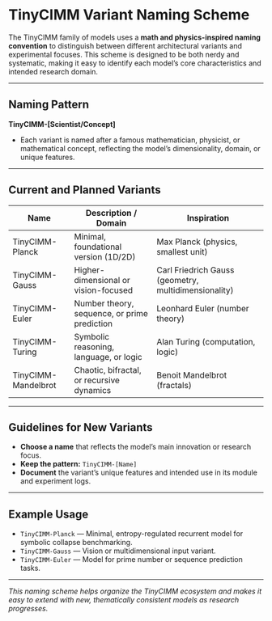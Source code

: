 # TinyCIMM Variant Naming Scheme

The TinyCIMM family of models uses a **math and physics-inspired naming convention** to distinguish between different architectural variants and experimental focuses. This scheme is designed to be both nerdy and systematic, making it easy to identify each model’s core characteristics and intended research domain.

---

## Naming Pattern

**TinyCIMM-[Scientist/Concept]**

- Each variant is named after a famous mathematician, physicist, or mathematical concept, reflecting the model’s dimensionality, domain, or unique features.

---

## Current and Planned Variants

| Name                | Description / Domain                        | Inspiration         |
|---------------------|---------------------------------------------|---------------------|
| TinyCIMM-Planck     | Minimal, foundational version (1D/2D)       | Max Planck (physics, smallest unit) |
| TinyCIMM-Gauss      | Higher-dimensional or vision-focused        | Carl Friedrich Gauss (geometry, multidimensionality) |
| TinyCIMM-Euler      | Number theory, sequence, or prime prediction| Leonhard Euler (number theory) |
| TinyCIMM-Turing     | Symbolic reasoning, language, or logic      | Alan Turing (computation, logic) |
| TinyCIMM-Mandelbrot | Chaotic, bifractal, or recursive dynamics   | Benoit Mandelbrot (fractals)     |

---

## Guidelines for New Variants

- **Choose a name** that reflects the model’s main innovation or research focus.
- **Keep the pattern:** `TinyCIMM-[Name]`
- **Document** the variant’s unique features and intended use in its module and experiment logs.

---

## Example Usage

- `TinyCIMM-Planck` — Minimal, entropy-regulated recurrent model for symbolic collapse benchmarking.
- `TinyCIMM-Gauss` — Vision or multidimensional input variant.
- `TinyCIMM-Euler` — Model for prime number or sequence prediction tasks.

---

*This naming scheme helps organize the TinyCIMM ecosystem and makes it easy to extend with new, thematically consistent models as research progresses.*